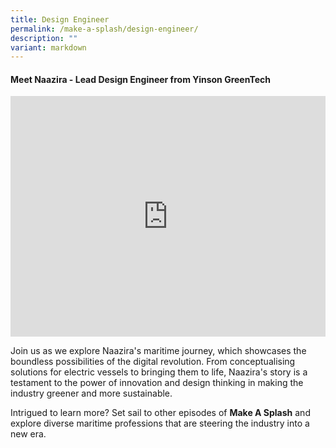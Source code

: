 ```yaml
---
title: Design Engineer
permalink: /make-a-splash/design-engineer/
description: ""
variant: markdown
---
```

#### Meet Naazira  - Lead Design Engineer from Yinson GreenTech

<iframe allowfullscreen="" allow="accelerometer; autoplay; clipboard-write; encrypted-media; gyroscope; picture-in-picture; web-share" frameborder="0" title="YouTube video player" src="https://www.youtube.com/embed/1rbu6PWARtw?si=dDuz8BSxvPsLGLPx" height="385" width="100%"></iframe>

Join us as we explore Naazira's maritime journey, which showcases the boundless possibilities of the digital revolution. From conceptualising solutions for electric vessels to bringing them to life, Naazira's story is a testament to the power of innovation and design thinking in making the industry greener and more sustainable.

Intrigued to learn more? Set sail to other episodes of **Make A Splash** and explore diverse maritime professions that are steering the industry into a new era.